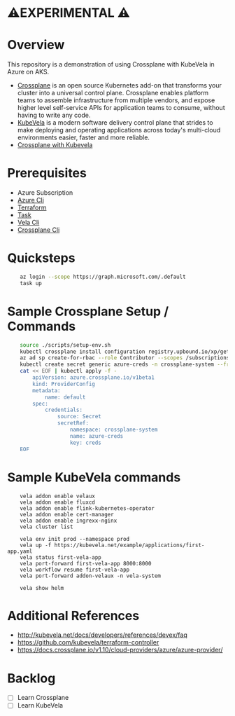 # ⚠️EXPERIMENTAL ⚠️

# Overview

This repository is a demonstration of using Crossplane with KubeVela in Azure on AKS.

* [Crossplane](https://www.crossplane.io/) is an open source Kubernetes add-on that transforms your cluster into a universal control plane. Crossplane enables platform teams to assemble infrastructure from multiple vendors, and expose higher level self-service APIs for application teams to consume, without having to write any code.
* [KubeVela](https://kubevela.io/docs/) is a modern software delivery control plane that strides to make deploying and operating applications across today's multi-cloud environments easier, faster and more reliable.  
* [Crossplane with Kubevela](https://kubevela.io/docs/platform-engineers/crossplane/)

# Prerequisites 
* Azure Subscription
* [Azure Cli](https://github.com/briandenicola/tooling/blob/main/azure-cli.sh)
* [Terraform](https://github.com/briandenicola/tooling/blob/main/terraform.sh)
* [Task](https://github.com/briandenicola/tooling/blob/main/task.sh)
* [Vela Cli](https://github.com/briandenicola/tooling/blob/main/kubevela.sh)
* [Crossplane Cli](https://github.com/briandenicola/tooling/blob/main/crossplane.sh)

# Quicksteps
```bash
    az login --scope https://graph.microsoft.com/.default
    task up
```

# Sample Crossplane Setup / Commands
```bash
    source ./scripts/setup-env.sh
    kubectl crossplane install configuration registry.upbound.io/xp/getting-started-with-azure:v1.10.2
    az ad sp create-for-rbac --role Contributor --scopes /subscriptions/${AKS_SUBSCRIPTION_ID} > "creds.json"
    kubectl create secret generic azure-creds -n crossplane-system --from-file=creds=./creds.json
    cat << EOF | kubectl apply -f -
        apiVersion: azure.crossplane.io/v1beta1
        kind: ProviderConfig
        metadata:
            name: default
        spec:
            credentials:
                source: Secret
                secretRef:
                    namespace: crossplane-system
                    name: azure-creds
                    key: creds
    EOF 
```

# Sample KubeVela commands
```
    vela addon enable velaux
    vela addon enable fluxcd
    vela addon enable flink-kubernetes-operator   
    vela addon enable cert-manager
    vela addon enable ingrexx-nginx
    vela cluster list
    
    vela env init prod --namespace prod
    vela up -f https://kubevela.net/example/applications/first-app.yaml
    vela status first-vela-app
    vela port-forward first-vela-app 8000:8000
    vela workflow resume first-vela-app
    vela port-forward addon-velaux -n vela-system

    vela show helm

```

# Additional References
* http://kubevela.net/docs/developers/references/devex/faq
* https://github.com/kubevela/terraform-controller
* https://docs.crossplane.io/v1.10/cloud-providers/azure/azure-provider/

# Backlog
- [ ] Learn Crossplane
- [ ] Learn KubeVela
